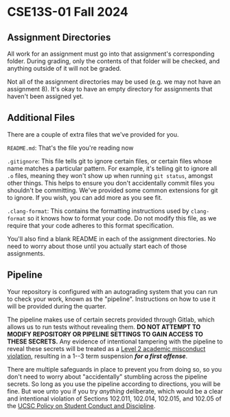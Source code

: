 # CSE13S-01 Fall 2024

## Assignment Directories

All work for an assignment must go into that assignment's corresponding folder. During
grading, only the contents of that folder will be checked, and anything outside of it
will not be graded. 

Not all of the assignment directories may be used (e.g. we may not have an assignment 8).
It's okay to have an empty directory for assignments that haven't been assigned yet. 

## Additional Files

There are a couple of extra files that we've provided for you.

`README.md`: That's the file you're reading now

`.gitignore`: This file tells git to ignore certain files, or certain files whose name
matches a particular pattern. For example, it's telling git to ignore all `.o` files,
meaning they won't show up when running `git status`, amongst other things. This helps
to ensure you don't accidentally commit files you shouldn't be committing. We've provided
some common extensions for git to ignore. If you wish, you can add more as you see fit.

`.clang-format`: This contains the formatting instructions used by `clang-format` so it 
knows how to format your code. Do not modify this file, as we require that your code
adheres to this format specification. 

You'll also find a blank README in each of the assignment directories. No need to worry
about those until you actually start each of those assignments. 

## Pipeline

Your repository is configured with an autograding system that you can run to check your 
work, known as the "pipeline". Instructions on how to use it will be provided during the
quarter. 

The pipeline makes use of certain secrets provided through Gitlab, which allows us to run
tests without revealing them. **DO NOT ATTEMPT TO MODIFY REPOSITORY OR PIPELINE SETTINGS 
TO GAIN ACCESS TO THESE SECRETS.** Any evidence of intentional tampering with the pipeline
to reveal these secrets will be treated as a
[Level 2 academic misconduct violation](https://ue.ucsc.edu/academic-misconduct.html), 
resulting in a 1--3 term suspension ***for a first offense***. 

There are multiple safeguards in place to prevent you from doing so, so you don't need
to worry about "accidentally" stumbling across the pipeline secrets. So long as you
use the pipeline according to directions, you will be fine. But woe unto you if you try
*anything* deliberate, which would be a clear and intentional violation of Sections
102.011, 102.014, 102.015, and 102.05 of the
[UCSC Policy on Student Conduct and Discipline](https://deanofstudents.ucsc.edu/student-conduct/student-handbook/100.003.pdf).
